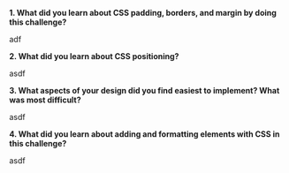 **1. What did you learn about CSS padding, borders, and margin by doing this challenge?**

adf

**2. What did you learn about CSS positioning?**

asdf

**3. What aspects of your design did you find easiest to implement? What was most difficult?**

asdf

**4. What did you learn about adding and formatting elements with CSS in this challenge?**

asdf